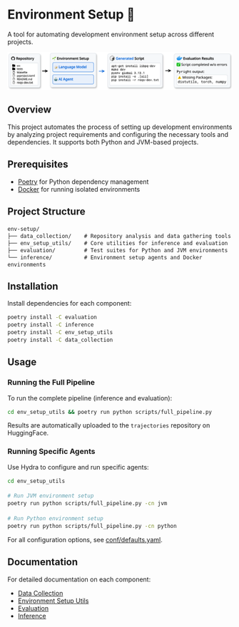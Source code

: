 # Environment Setup 🌱

A tool for automating development environment setup across different projects.

<p align="center">
  <img src=".github/overview.png" alt="Environment Setup Pipeline Overview" width="800"/>
</p>

## Overview

This project automates the process of setting up development environments by analyzing project requirements and configuring the necessary tools and dependencies. It supports both Python and JVM-based projects.

## Prerequisites

- [Poetry](https://python-poetry.org/) for Python dependency management
- [Docker](https://www.docker.com/) for running isolated environments

## Project Structure

```
env-setup/
├── data_collection/    # Repository analysis and data gathering tools
├── env_setup_utils/    # Core utilities for inference and evaluation
├── evaluation/         # Test suites for Python and JVM environments
└── inference/          # Environment setup agents and Docker environments
```

## Installation


Install dependencies for each component:
```bash
poetry install -C evaluation
poetry install -C inference
poetry install -C env_setup_utils
poetry install -C data_collection
```

## Usage

### Running the Full Pipeline

To run the complete pipeline (inference and evaluation):

```bash
cd env_setup_utils && poetry run python scripts/full_pipeline.py
```

Results are automatically uploaded to the `trajectories` repository on HuggingFace.

### Running Specific Agents

Use Hydra to configure and run specific agents:

```bash
cd env_setup_utils

# Run JVM environment setup
poetry run python scripts/full_pipeline.py -cn jvm

# Run Python environment setup
poetry run python scripts/full_pipeline.py -cn python
```

For all configuration options, see [conf/defaults.yaml](env_setup_utils/scripts/conf/defaults.yaml).

<!-- TODO: @owner - Please add:
1. Example output/results section
2. Link to the HuggingFace trajectories repository
3. Contribution guidelines if this is open source
4. License information -->

## Documentation

For detailed documentation on each component:

- [Data Collection](data_collection/README.md)
- [Environment Setup Utils](env_setup_utils/README.md)
- [Evaluation](evaluation/README.md)
- [Inference](inference/README.md)
